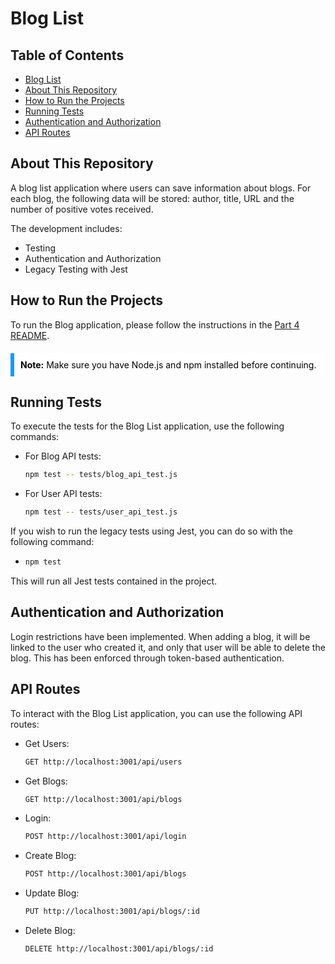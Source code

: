 # Blog List

## Table of Contents

- [Blog List](#blog-list)
- [About This Repository](#about-this-repository)
- [How to Run the Projects](#how-to-run-the-projects)
- [Running Tests](#running-tests)
- [Authentication and Authorization](#authentication-and-authorization)
- [API Routes](#api-routes)

## About This Repository

A blog list application where users can save information about blogs. For each blog, the following data will be stored: author, title, URL and the number of positive votes received.

The development includes:
- Testing
- Authentication and Authorization
- Legacy Testing with Jest

## How to Run the Projects

To run the Blog application, please follow the instructions in the [Part 4 README](../README.md#how-to-run-the-projects).

<div style="background-color: #ffffff; border-left: 6px solid #2196F3; padding: 10px; color: #000000; margin: 20px 0;">
  <strong>Note:</strong> Make sure you have Node.js and npm installed before continuing.
</div>

## Running Tests

To execute the tests for the Blog List application, use the following commands:

- For Blog API tests:
  ```bash
  npm test -- tests/blog_api_test.js
- For User API tests:
  ```bash
  npm test -- tests/user_api_test.js
If you wish to run the legacy tests using Jest, you can do so with the following command:
  - ```bash
    npm test
This will run all Jest tests contained in the project.

## Authentication and Authorization

Login restrictions have been implemented. When adding a blog, it will be linked to the user who created it, and only that user will be able to delete the blog. This has been enforced through token-based authentication.

## API Routes
To interact with the Blog List application, you can use the following API routes:
- Get Users:
  ```bash
  GET http://localhost:3001/api/users
- Get Blogs:
  ```bash
  GET http://localhost:3001/api/blogs
- Login:
  ```bash
  POST http://localhost:3001/api/login
- Create Blog:
  ```bash
  POST http://localhost:3001/api/blogs
- Update Blog:
  ```bash
  PUT http://localhost:3001/api/blogs/:id
- Delete Blog:
  ```bash
  DELETE http://localhost:3001/api/blogs/:id